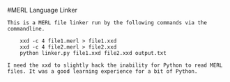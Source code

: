 #MERL Language Linker

	This is a MERL file linker run by the following commands via the commandline.

		xxd -c 4 file1.merl > file1.xxd
		xxd -c 4 file2.merl > file2.xxd
		python linker.py file1.xxd file2.xxd output.txt

	I need the xxd to slightly hack the inability for Python to read MERL files. It was a good learning experience for a bit of Python.

